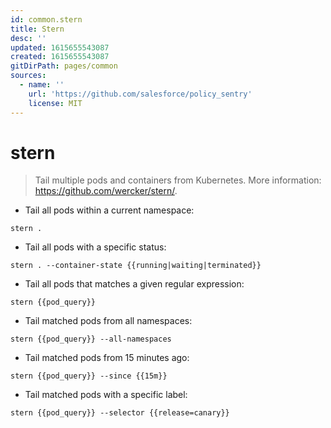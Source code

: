 ```yaml
---
id: common.stern
title: Stern
desc: ''
updated: 1615655543087
created: 1615655543087
gitDirPath: pages/common
sources:
  - name: ''
    url: 'https://github.com/salesforce/policy_sentry'
    license: MIT
---
```

# stern

> Tail multiple pods and containers from Kubernetes.
> More information: <https://github.com/wercker/stern/>.

- Tail all pods within a current namespace:

`stern .`

- Tail all pods with a specific status:

`stern . --container-state {{running|waiting|terminated}}`

- Tail all pods that matches a given regular expression:

`stern {{pod_query}}`

- Tail matched pods from all namespaces:

`stern {{pod_query}} --all-namespaces`

- Tail matched pods from 15 minutes ago:

`stern {{pod_query}} --since {{15m}}`

- Tail matched pods with a specific label:

`stern {{pod_query}} --selector {{release=canary}}`


